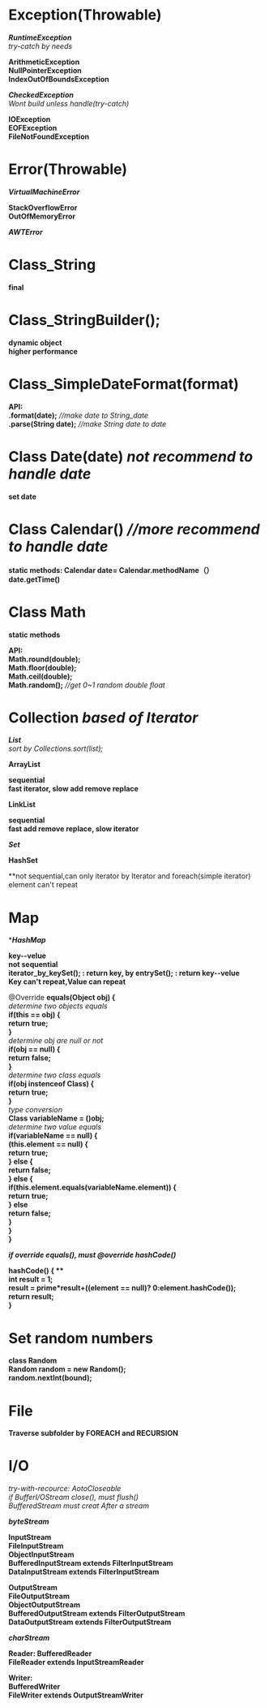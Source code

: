 # Exception(Throwable)
***RuntimeException***  
*try-catch by needs*  

**ArithmeticException    
NullPointerException  
IndexOutOfBoundsException**  

***CheckedException***  
*Wont build unless handle(try-catch)*  

**IOException  
EOFException  
FileNotFoundException**  

# Error(Throwable)
***VirtualMachineError***  

**StackOverflowError  
OutOfMemoryError**  

***AWTError***  

# Class_String
**final**  

# Class_StringBuilder();
**dynamic object  
higher performance**  

# Class_SimpleDateFormat(format)
**API:    
.format(date);** *//make date to String_date*  
**.parse(String date);**  *//make String date to date*  
  
# Class Date(date)  *not recommend to handle date*
**set date**  

# Class Calendar()  *//more recommend to handle date*
**static methods: Calendar date= Calendar.methodName（）**  
**date.getTime()**  
  
# Class Math
**static methods**  

**API:  
Math.round(double);  
Math.floor(double);  
Math.ceil(double);  
Math.random();**  *//get 0~1 random double float*  
  
# Collection *based of Iterator*
***List***  
*sort by Collections.sort(list);*  

**ArrayList**  
 
**sequential  
fast iterator, slow add remove replace**  
 
**LinkList**  

**sequential  
fast add remove replace, slow iterator**  

***Set***  

**HashSet**  

**not sequential,can only iterator by Iterator and foreach(simple iterator)  
element can't repeat  
  
# Map

****HashMap***  

**key--velue  
not sequential  
iterator_by_keySet(); : return key, by entrySet(); : return key--velue  
Key can't repeat,Value can repeat**  
  
@Override
**equals(Object obj) {**  
*determine two objects equals*  
**if(this == obj) {  
return true;  
}**  
*determine obj are null or not*  
**if(obj == null) {  
return false;  
}**  
*determine two class equals*   
**if(obj instenceof Class) {  
return true;  
}**  
*type conversion*  
**Class variableName = ()obj;**  
*determine two value equals*  
**if(variableName == null) {  
(this.element == null) {  
return true;  
} else {  
return false;  
} else {  
if(this.element.equals(variableName.element)) {  
return true;  
} else  
return false;  
}  
}  
}**  
  
***if override equals(), must @override hashCode()***  
  
**hashCode() { **  
int result = 1;  
result = prime*result+((element == null)? 0:element.hashCode());  
return result;  
}**  

# Set random numbers

**class Random  
Random random = new Random();  
random.nextInt(bound);**  
# File
**Traverse subfolder by FOREACH and RECURSION**  

# I/O
*try-with-recource: AotoCloseable  
if BufferI/OStream close(), must flush()  
BufferedStream must creat After a stream*  

***byteStream***  

**InputStream  
FileInputStream  
ObjectInputStream  
BufferedInputStream extends FilterInputStream  
DataInputStream extends FilterInputStream**  

**OutputStream  
FileOutputStream  
ObjectOutputStream  
BufferedOutputStream extends FilterOutputStream  
DataOutputStream extends FilterOutputStream**  

***charStream***  

**Reader:
BufferedReader  
FileReader extends InputStreamReader**  

**Writer:  
BufferedWriter  
FileWriter  extends OutputStreamWriter**  



